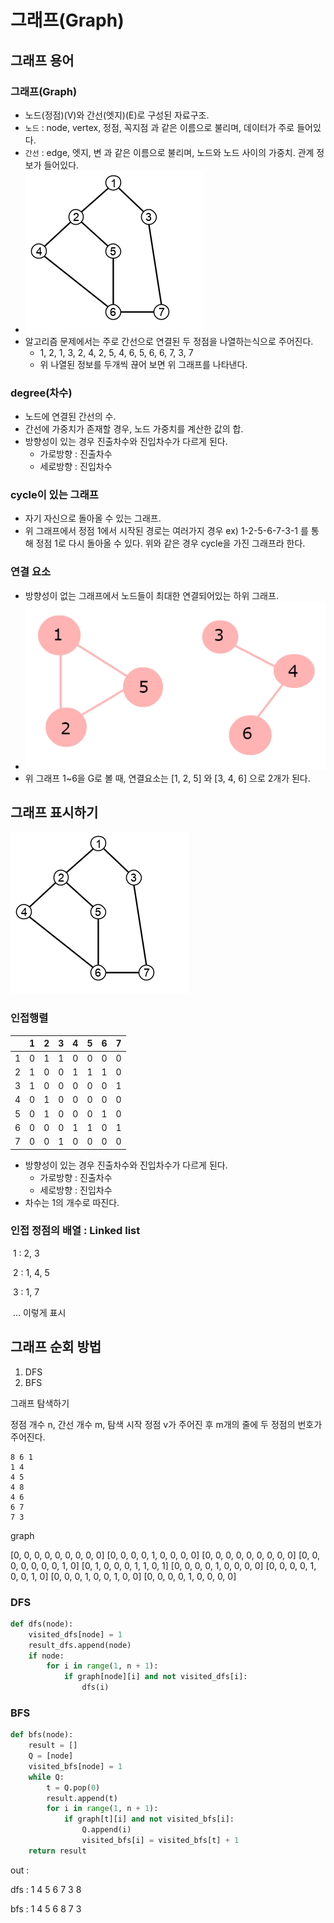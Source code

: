 # 그래프(Graph)

## 그래프 용어

### 그래프(Graph)

+ 노드(정점)(V)와 간선(엣지)(E)로 구성된 자료구조.
+ `노드` : node, vertex, 정점, 꼭지점 과 같은 이름으로 불리며, 데이터가 주로 들어있다.
+ `간선` : edge, 엣지, 변 과 같은 이름으로 불리며, 노드와 노드 사이의 가중치. 관계 정보가 들어있다.
+ ![1550039463422](img/1550039463422.png)
+ 알고리즘 문제에서는 주로 간선으로 연결된 두 정점을 나열하는식으로 주어진다.
  + 1, 2, 1, 3, 2, 4, 2, 5, 4, 6, 5, 6, 6, 7, 3, 7
  + 위 나열된 정보를 두개씩 끊어 보면 위 그래프를 나타낸다.



### degree(차수)

+ 노드에 연결된 간선의 수.
+ 간선에 가중치가 존재할 경우, 노드 가중치를 계산한 값의 합.
+ 방향성이 있는 경우 진출차수와 진입차수가 다르게 된다.
  - 가로방향 : 진출차수
  - 세로방향 : 진입차수



### cycle이 있는 그래프

+ 자기 자신으로 돌아올 수 있는 그래프.
+ 위 그래프에서 정점 1에서 시작된 경로는 여러가지 경우 ex) 1-2-5-6-7-3-1 를 통해 정점 1로 다시 돌아올 수 있다. 위와 같은 경우 cycle을 가진 그래프라 한다.



### 연결 요소

+ 방향성이 없는 그래프에서 노드들이 최대한 연결되어있는 하위 그래프.
+ ![graph1](img/graph1.png)
+ 위 그래프 1~6을 G로 볼 때, 연결요소는 [1, 2, 5] 와 [3, 4, 6] 으로 2개가 된다.





## 그래프 표시하기

![1550039463422](img/1550039463422.png)

### 인접행렬

|      | 1    | 2    | 3    | 4    | 5    | 6    | 7    |
| ---- | ---- | ---- | ---- | ---- | ---- | ---- | ---- |
| 1    | 0    | 1    | 1    | 0    | 0    | 0    | 0    |
| 2    | 1    | 0    | 0    | 1    | 1    | 1    | 0    |
| 3    | 1    | 0    | 0    | 0    | 0    | 0    | 1    |
| 4    | 0    | 1    | 0    | 0    | 0    | 0    | 0    |
| 5    | 0    | 1    | 0    | 0    | 0    | 1    | 0    |
| 6    | 0    | 0    | 0    | 1    | 1    | 0    | 1    |
| 7    | 0    | 0    | 1    | 0    | 0    | 0    | 0    |

   + 방향성이 있는 경우 진출차수와 진입차수가 다르게 된다.
     + 가로방향 : 진출차수
     + 세로방향 : 진입차수
   + 차수는 1의 개수로 따진다.



### 인접 정점의 배열 : Linked list

​	1 : 2, 3

​	2 : 1, 4, 5

​	3 : 1, 7

​	... 이렇게 표시



## 그래프 순회 방법

1. DFS
2. BFS



그래프 탐색하기

정점 개수 n, 간선 개수 m, 탐색 시작 정점 v가 주어진 후 m개의 줄에 두 정점의 번호가 주어진다.

```
8 6 1
1 4
4 5
4 8
4 6
6 7
7 3
```

graph

[0, 0, 0, 0, 0, 0, 0, 0, 0]
[0, 0, 0, 0, 1, 0, 0, 0, 0]
[0, 0, 0, 0, 0, 0, 0, 0, 0]
[0, 0, 0, 0, 0, 0, 0, 1, 0]
[0, 1, 0, 0, 0, 1, 1, 0, 1]
[0, 0, 0, 0, 1, 0, 0, 0, 0]
[0, 0, 0, 0, 1, 0, 0, 1, 0]
[0, 0, 0, 1, 0, 0, 1, 0, 0]
[0, 0, 0, 0, 1, 0, 0, 0, 0]



### DFS

```python
def dfs(node):
    visited_dfs[node] = 1
    result_dfs.append(node)
    if node:
        for i in range(1, n + 1):
            if graph[node][i] and not visited_dfs[i]:
                dfs(i)
```





### BFS

```python
def bfs(node):
    result = []
    Q = [node]
    visited_bfs[node] = 1
    while Q:
        t = Q.pop(0)
        result.append(t)
        for i in range(1, n + 1):
            if graph[t][i] and not visited_bfs[i]:
                Q.append(i)
                visited_bfs[i] = visited_bfs[t] + 1
    return result
```





out :

dfs : 1 4 5 6 7 3 8

bfs : 1 4 5 6 8 7 3